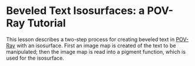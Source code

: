# Beveled Text Isosurfaces: a POV-Ray Tutorial

This lesson describes a two-step process for creating beveled text in [POV-Ray](https://www.povray.org/) with an isosurface. First an image map is created of the text to be manipulated; then the image map is read into a pigment function, which is used for the isosurface.
